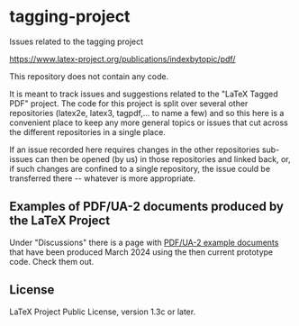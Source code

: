 # tagging-project

Issues related to the tagging project

<https://www.latex-project.org/publications/indexbytopic/pdf/>

This repository does not contain any code.

It is meant to track issues and suggestions related to the "LaTeX Tagged PDF" 
project. The code for this project is split over several other repositories 
(latex2e, latex3, tagpdf,... to name a few) and so this here is a convenient 
place to  keep any more general topics or issues that cut across the 
different repositories in a single place. 

If an issue recorded here requires changes in the other repositories 
sub-issues can then be opened (by us) in those repositories and linked back, 
or, if such changes are confined to a single repository, the issue could be 
transferred there -- whatever is more appropriate. 

## Examples of PDF/UA-2 documents produced by the LaTeX Project

Under "Discussions" there is a page with [PDF/UA-2 example documents](https://github.com/latex3/tagging-project/discussions/72) that have been produced March 2024 using the then current prototype code. Check them out.

## License

LaTeX Project Public License, version 1.3c or later.
